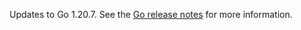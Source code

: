 Updates to Go 1.20.7. See the [Go release notes](https://go.dev/doc/devel/release#go1.20) for more information.
